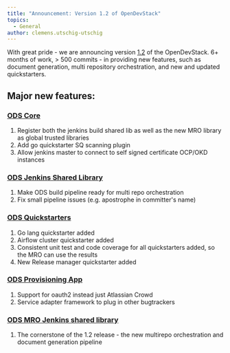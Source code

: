 ```yaml
---
title: "Announcement: Version 1.2 of OpenDevStack"
topics:
  - General
author: clemens.utschig-utschig
---
```

With great pride - we are announcing version [1.2](https://github.com/orgs/opendevstack/projects/8) of the OpenDevStack.
6+ months of work, > 500 commits - in providing new features, such as document generation, multi repository orchestration, and new and updated quickstarters.

## Major new features:

### [ODS Core](https://github.com/opendevstack/ods-core/blob/master/CHANGELOG.md#120---2019-10-10)
1. Register both the jenkins build shared lib as well as the new MRO library as global trusted libraries
2. Add go quickstarter SQ scanning plugin
3. Allow jenkins master to connect to self signed certificate OCP/OKD instances

### [ODS Jenkins Shared Library](https://github.com/opendevstack/ods-jenkins-shared-library/blob/master/CHANGELOG.md#120---2019-10-10)
1. Make ODS build pipeline ready for multi repo orchestration
1. Fix small pipeline issues (e.g. apostrophe in committer's name)

### [ODS Quickstarters](https://github.com/opendevstack/ods-project-quickstarters/blob/master/CHANGELOG.md#120---2019-10-10)
1. Go lang quickstarter added
1. Airflow cluster quickstarter added
1. Consistent unit test and code coverage for all quickstarters added, so the MRO can use the results
1. New Release manager quickstarter added

### [ODS Provisioning App](https://github.com/opendevstack/ods-provisioning-app/blob/master/CHANGELOG.md#120---2019-10-10)
1. Support for oauth2 instead just Atlassian Crowd
2. Service adapter framework to plug in other bugtrackers

### [ODS MRO Jenkins shared library](https://github.com/opendevstack/ods-mro-jenkins-shared-library)
1. The cornerstone of the 1.2 release - the new multirepo orchestration and document generation pipeline